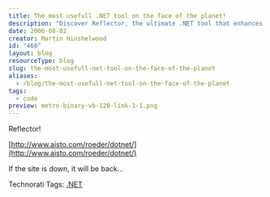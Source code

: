 ```yaml
---
title: The most usefull .NET tool on the face of the planet!
description: "Discover Reflector, the ultimate .NET tool that enhances your coding experience. Unlock the power of .NET with this essential resource for developers!"
date: 2006-08-02
creator: Martin Hinshelwood
id: "468"
layout: blog
resourceType: blog
slug: the-most-usefull-net-tool-on-the-face-of-the-planet
aliases:
  - /blog/the-most-usefull-net-tool-on-the-face-of-the-planet
tags:
  - code
preview: metro-binary-vb-128-link-1-1.png
---
```


Reflector!

[http://www.aisto.com/roeder/dotnet/](http://www.aisto.com/roeder/dotnet/)

If the site is down, it will be back...

Technorati Tags: [.NET](http://technorati.com/tags/.NET)

